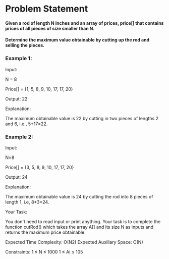 # Problem Statement

#### Given a rod of length N inches and an array of prices, price[] that contains prices of all pieces of size smaller than N.

#### Determine the maximum value obtainable by cutting up the rod and selling the pieces.

 

### **Example 1:**

Input:

N = 8

Price[] = {1, 5, 8, 9, 10, 17, 17, 20}

Output: 22

Explanation:

The maximum obtainable value is 22 by
cutting in two pieces of lengths 2 and 
6, i.e., 5+17=22.


### **Example 2:**

Input:

N=8

Price[] = {3, 5, 8, 9, 10, 17, 17, 20}

Output: 24

Explanation: 

The maximum obtainable value is 
24 by cutting the rod into 8 pieces 
of length 1, i.e, 8*3=24. 

Your Task: 

You don't need to read input or print anything. Your task is to complete the function cutRod() which takes the array A[] and its size N as inputs and returns the maximum price obtainable.


Expected Time Complexity: O(N2)
Expected Auxiliary Space: O(N)


Constraints:
1 ≤ N ≤ 1000
1 ≤ Ai ≤ 105

